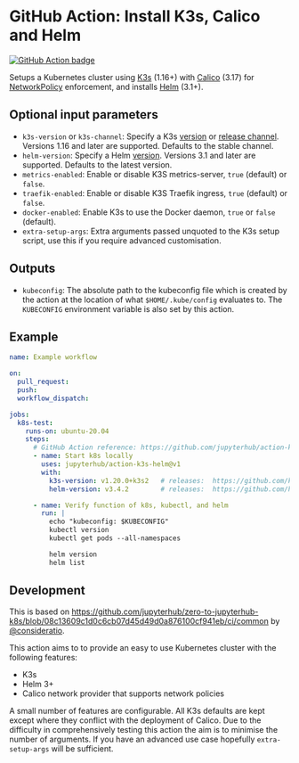 # GitHub Action: Install K3s, Calico and Helm
[![GitHub Action badge](https://github.com/jupyterhub/action-k3s-helm/workflows/Test/badge.svg)](https://github.com/jupyterhub/action-k3s-helm/actions)

Setups a Kubernetes cluster using [K3s](https://k3s.io/) (1.16+) with
[Calico](https://www.projectcalico.org/) (3.17) for
[NetworkPolicy](https://kubernetes.io/docs/concepts/services-networking/network-policies/)
enforcement, and installs [Helm](https://helm.sh/) (3.1+).

## Optional input parameters
- `k3s-version` or `k3s-channel`: Specify a K3s [version](https://github.com/rancher/k3s/releases) or [release channel](https://update.k3s.io/v1-release/channels). Versions 1.16 and later are supported. Defaults to the stable channel.
- `helm-version`: Specify a Helm [version](https://github.com/helm/helm/releases). Versions 3.1 and later are supported. Defaults to the latest version.
- `metrics-enabled`: Enable or disable K3S metrics-server, `true` (default) or `false`.
- `traefik-enabled`: Enable or disable K3S Traefik ingress, `true` (default) or `false`.
- `docker-enabled`: Enable K3s to use the Docker daemon, `true` or `false` (default).
- `extra-setup-args`: Extra arguments passed unquoted to the K3s setup script, use this if you require advanced customisation.


## Outputs
- `kubeconfig`: The absolute path to the kubeconfig file which is created by the
  action at the location of what `$HOME/.kube/config` evaluates to. The
  `KUBECONFIG` environment variable is also set by this action.


## Example
```yaml
name: Example workflow

on:
  pull_request:
  push:
  workflow_dispatch:

jobs:
  k8s-test:
    runs-on: ubuntu-20.04
    steps:
      # GitHub Action reference: https://github.com/jupyterhub/action-k3s-helm
      - name: Start k8s locally
        uses: jupyterhub/action-k3s-helm@v1
        with:
          k3s-version: v1.20.0+k3s2   # releases:  https://github.com/k3s-io/k3s/tags
          helm-version: v3.4.2        # releases:  https://github.com/helm/helm/tags

      - name: Verify function of k8s, kubectl, and helm
        run: |
          echo "kubeconfig: $KUBECONFIG"
          kubectl version
          kubectl get pods --all-namespaces

          helm version
          helm list
```


## Development

This is based on https://github.com/jupyterhub/zero-to-jupyterhub-k8s/blob/08c13609c1d0c6cb07d45d49d0a876100cf941eb/ci/common by [@consideratio](https://github.com/consideratio).

This action aims to to provide an easy to use Kubernetes cluster with the following features:
- K3s
- Helm 3+
- Calico network provider that supports network policies

A small number of features are configurable.
All K3s defaults are kept except where they conflict with the deployment of Calico.
Due to the difficulty in comprehensively testing this action the aim is to minimise the number of arguments.
If you have an advanced use case hopefully `extra-setup-args` will be sufficient.
